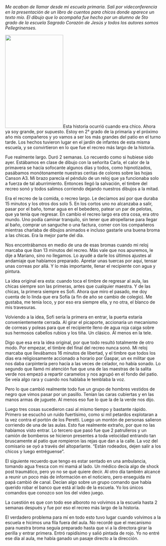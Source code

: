 <html><body><em>Me acaban de llamar desde mi escuela primaria. Salí por videconferencia en la presentación de un libro de cuentos para chicos donde aparece un texto mío. El dibujo que lo acompaña fue hecho por un alumno de 5to grado de la escuela Sagrado Corazón de Jesús y todos los autores somos Pellegrinenses.

</em>



<a href="/wp-content/uploads/2011/11/imgCuentoJardin.jpg"><img class="alignright size-medium wp-image-3507" title="Cuento" src="/wp-content/uploads/2011/11/imgCuentoJardin-187x300.jpg" alt="" width="187" height="300"></a>Esta historia ocurrió cuando era chico. Ahora ya soy grande, por supuesto. Estoy en 2° grado de la primaria y el próximo año mis compañeros y yo vamos a ser los más grandes del patio en el turno tarde. Los hechos tuvieron lugar en el jardín de infantes de esta misma escuela, y se convirtieron en lo que fue el recreo más largo de la historia.

Fue realmente largo. Duró 2 semanas. Lo recuerdo como si hubiese sido ayer. Estábamos en clase de dibujo con la señorita Carla, el calor de la primavera se hacía sofocante algunos días y todos, como hipnotizados, pasábamos monótonamente nuestras ceritas de colores sobre las hojas Canson A3. Mi brazo parecía el péndulo de un reloj que ya funcionaba solo a fuerza de tal aburrimiento. Entonces llegó la salvación, el timbre del recreo sonó y todos salimos corriendo dejando nuestros dibujos a la mitad.

Era el recreo de la comida, o recreo largo. Le decíamos así por que duraba 15 minutos y los otros dos solo 5. En los cortos uno no alcanzaba a salir, pasar por el baño, tomar agua en el bebedero, patear un par de pelotas, que ya tenía que regresar. En cambio el recreo largo era otra cosa, era otro mundo. Uno podía caminar tranquilo, sin tener que atropellarse para llegar al baño, comprar un sanguche o una factura, comer con los compañeros mientras charlaba de dibujos animados e incluso gastarle una buena broma a las chicas. Era la mejor parte del día.

Nos encontrábamos en medio de una de esas bromas cuando mi reloj marcaba que iban 13 minutos del recreo. Más vale que nos apuremos, le dije a Mariano, sino no llegamos.  Lo ayudé a darle los últimos ajustes al andamiaje que habíamos preparado. Apretar unas tuercas por aquí, tensar unas correas por allá. Y lo más importante, llenar el recipiente con agua y pintura.

La idea original era esta: cuando toca el timbre de regresar al aula, las chicas siempre son las primeras, antes que cualquier maestra. Y de las chicas, la primera siempre es Sofi. Ahora que miro el pasado, me doy cuenta de lo linda que era Sofía (a fin de año se cambio de colegio). Me gustaba, me tenía loco, y por eso era siempre ella, y no otra, el blanco de mis travesuras.

Volviendo a la idea, Sofi sería la primera en entrar, la puerta estaría convenientemente cerrada. Al girar el picaporte, accionaría un mecanismo de correas y poleas para que el recipiente lleno de agua roja caiga sobre sus hermosos cabellos rubios y los tiña. Un clásico. Al menos en la tele.

Digo que esa era la idea original, por que todo resultó totalmente de otro modo. Por empezar, el timbre del final del recreo nunca sonó. Mi reloj marcaba que llevábamos 16 minutos de libertad, y el timbre que todos los días  era religiosamente accionado a horario por Gaspar, un ex militar que nos daba carpintería pero hacía a las veces de celador, no había sonado. Lo segundo que llamó mi atención fue que una de las maestras de la salita verde nos empezó a repartir caramelos y nos agrupó en el fondo del patio. Se veía algo rara y cuando nos hablaba le temblaba la voz.

Pero lo que cambió realmente todo fue un grupo de hombres vestidos de negro que vimos pasar por un pasillo. Tenían las caras cubiertas y en las manos armas de juguete. Al menos eso fue lo que la de la verde nos dijo.

Luego tres cosas sucedieron casi al mismo tiempo y bastante rápido. Primero se escuchó un ruido fuertísimo, como si mil petardos explotaran a la vez contra el portón de los Peretti. Luego un montón de personas salieron corriendo de una de las aulas. Esto fue realmente extraño, por que no las habíamos visto entrar. Lo tercero que pasó fue que 2 patrulleros y un camión de bomberos se hicieron presentes a toda velocidad entrando tan bruscamente al patio que rompieron las rejas que dan a la calle. La voz del comisario se oyó a través del altoparlante. “Están rodeados, dejen salir a los chicos y luego entréguense”.



El siguiente recuerdo que tengo es estar sentado en una ambulancia, tomando agua fresca con mi mamá al lado. Un médico decía algo de shock post traumático, pero yo no se qué quiere decir. Al otro día también alcancé a reunir un poco más de información en el noticiero, pero enseguida mi papá cambió de canal. Decían algo sobre un grupo comando que había querido robar el banco que está al lado de la escuela. Yo los únicos comandos que conozco son los del video juego.

La cuestión es que con todo ese alboroto no volvimos a la escuela hasta 2 semanas después y fue por eso el recreo más largo de la historia.



El verdadero problema para mí en todo esto tuvo lugar cuando volvimos a la escuela e hicimos una fila fuera del aula. No recordé que el mecanismo para nuestra broma seguía preparado hasta que vi a la directora girar la perilla y entrar primera. Entró rapidísimo y salió pintada de rojo. Yo no entré ese día al aula, me había ganado un pasaje directo a la dirección.</body></html>